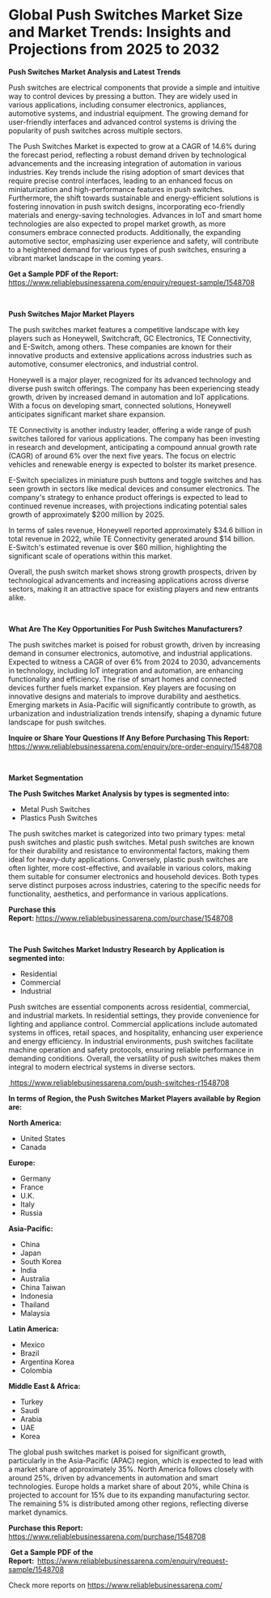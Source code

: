 <p><h1>Global Push Switches Market Size and Market Trends: Insights and Projections from 2025 to 2032</h1></p><p><strong>Push Switches Market Analysis and Latest Trends</strong></p>
<p><p>Push switches are electrical components that provide a simple and intuitive way to control devices by pressing a button. They are widely used in various applications, including consumer electronics, appliances, automotive systems, and industrial equipment. The growing demand for user-friendly interfaces and advanced control systems is driving the popularity of push switches across multiple sectors.</p><p>The Push Switches Market is expected to grow at a CAGR of 14.6% during the forecast period, reflecting a robust demand driven by technological advancements and the increasing integration of automation in various industries. Key trends include the rising adoption of smart devices that require precise control interfaces, leading to an enhanced focus on miniaturization and high-performance features in push switches. Furthermore, the shift towards sustainable and energy-efficient solutions is fostering innovation in push switch designs, incorporating eco-friendly materials and energy-saving technologies. Advances in IoT and smart home technologies are also expected to propel market growth, as more consumers embrace connected products. Additionally, the expanding automotive sector, emphasizing user experience and safety, will contribute to a heightened demand for various types of push switches, ensuring a vibrant market landscape in the coming years.</p></p>
<p><strong>Get a Sample PDF of the Report:&nbsp;</strong> <a href="https://www.reliablebusinessarena.com/enquiry/request-sample/1548708?utm_campaign=2264&utm_medium=2&utm_source=Github&utm_content=ia&utm_term=11022025&utm_id=push-switches">https://www.reliablebusinessarena.com/enquiry/request-sample/1548708</a></p>
<p>&nbsp;</p>
<p><strong>Push Switches Major Market Players</strong></p>
<p><p>The push switches market features a competitive landscape with key players such as Honeywell, Switchcraft, GC Electronics, TE Connectivity, and E-Switch, among others. These companies are known for their innovative products and extensive applications across industries such as automotive, consumer electronics, and industrial control.</p><p>Honeywell is a major player, recognized for its advanced technology and diverse push switch offerings. The company has been experiencing steady growth, driven by increased demand in automation and IoT applications. With a focus on developing smart, connected solutions, Honeywell anticipates significant market share expansion.</p><p>TE Connectivity is another industry leader, offering a wide range of push switches tailored for various applications. The company has been investing in research and development, anticipating a compound annual growth rate (CAGR) of around 6% over the next five years. The focus on electric vehicles and renewable energy is expected to bolster its market presence.</p><p>E-Switch specializes in miniature push buttons and toggle switches and has seen growth in sectors like medical devices and consumer electronics. The company's strategy to enhance product offerings is expected to lead to continued revenue increases, with projections indicating potential sales growth of approximately $200 million by 2025.</p><p>In terms of sales revenue, Honeywell reported approximately $34.6 billion in total revenue in 2022, while TE Connectivity generated around $14 billion. E-Switch's estimated revenue is over $60 million, highlighting the significant scale of operations within this market.</p><p>Overall, the push switch market shows strong growth prospects, driven by technological advancements and increasing applications across diverse sectors, making it an attractive space for existing players and new entrants alike.</p></p>
<p>&nbsp;</p>
<p><strong>What Are The Key Opportunities For Push Switches Manufacturers?</strong></p>
<p><p>The push switches market is poised for robust growth, driven by increasing demand in consumer electronics, automotive, and industrial applications. Expected to witness a CAGR of over 6% from 2024 to 2030, advancements in technology, including IoT integration and automation, are enhancing functionality and efficiency. The rise of smart homes and connected devices further fuels market expansion. Key players are focusing on innovative designs and materials to improve durability and aesthetics. Emerging markets in Asia-Pacific will significantly contribute to growth, as urbanization and industrialization trends intensify, shaping a dynamic future landscape for push switches.</p></p>
<p><strong>Inquire or Share Your Questions If Any Before Purchasing This Report:</strong> <a href="https://www.reliablebusinessarena.com/enquiry/pre-order-enquiry/1548708?utm_campaign=2264&utm_medium=2&utm_source=Github&utm_content=ia&utm_term=11022025&utm_id=push-switches">https://www.reliablebusinessarena.com/enquiry/pre-order-enquiry/1548708</a></p>
<p>&nbsp;</p>
<p><strong>Market Segmentation</strong></p>
<p><strong>The Push Switches Market Analysis by types is segmented into:</strong></p>
<p><ul><li>Metal Push Switches</li><li>Plastics Push Switches</li></ul></p>
<p><p>The push switches market is categorized into two primary types: metal push switches and plastic push switches. Metal push switches are known for their durability and resistance to environmental factors, making them ideal for heavy-duty applications. Conversely, plastic push switches are often lighter, more cost-effective, and available in various colors, making them suitable for consumer electronics and household devices. Both types serve distinct purposes across industries, catering to the specific needs for functionality, aesthetics, and performance in various applications.</p></p>
<p><strong>Purchase this Report:&nbsp;</strong><a href="https://www.reliablebusinessarena.com/purchase/1548708?utm_campaign=2264&utm_medium=2&utm_source=Github&utm_content=ia&utm_term=11022025&utm_id=push-switches">https://www.reliablebusinessarena.com/purchase/1548708</a></p>
<p>&nbsp;</p>
<p><strong>The Push Switches Market Industry Research by Application is segmented into:</strong></p>
<p><ul><li>Residential</li><li>Commercial</li><li>Industrial</li></ul></p>
<p><p>Push switches are essential components across residential, commercial, and industrial markets. In residential settings, they provide convenience for lighting and appliance control. Commercial applications include automated systems in offices, retail spaces, and hospitality, enhancing user experience and energy efficiency. In industrial environments, push switches facilitate machine operation and safety protocols, ensuring reliable performance in demanding conditions. Overall, the versatility of push switches makes them integral to modern electrical systems in diverse sectors.</p></p>
<p><a href="https://www.reliablebusinessarena.com/push-switches-r1548708?utm_campaign=2264&utm_medium=2&utm_source=Github&utm_content=ia&utm_term=11022025&utm_id=push-switches">&nbsp;https://www.reliablebusinessarena.com/push-switches-r1548708</a></p>
<p><strong>In terms of Region, the Push Switches Market Players available by Region are:</strong></p>
<p>
    <p> <strong> North America: </strong>
        <ul>
            <li>United States</li>
            <li>Canada</li>
        </ul>
        </p> 
    <p> <strong> Europe: </strong>
        <ul>
            <li>Germany</li>
            <li>France</li>
            <li>U.K.</li>
            <li>Italy</li>
            <li>Russia</li>
        </ul>
        </p> 
    <p> <strong> Asia-Pacific: </strong>
        <ul>
            <li>China</li>
            <li>Japan</li>
            <li>South Korea</li>
            <li>India</li>
            <li>Australia</li>
            <li>China Taiwan</li>
            <li>Indonesia</li>
            <li>Thailand</li>
            <li>Malaysia</li>
        </ul>
        </p> 
    <p> <strong> Latin America: </strong>
        <ul>
            <li>Mexico</li>
            <li>Brazil</li>
            <li>Argentina Korea</li>
            <li>Colombia</li>
        </ul>
        </p> 
    <p> <strong> Middle East & Africa: </strong>
        <ul>
            <li>Turkey</li>
            <li>Saudi</li>
            <li>Arabia</li>
            <li>UAE</li>
            <li>Korea</li>
        </ul>
    </p>
    </p>
<p><p>The global push switches market is poised for significant growth, particularly in the Asia-Pacific (APAC) region, which is expected to lead with a market share of approximately 35%. North America follows closely with around 25%, driven by advancements in automation and smart technologies. Europe holds a market share of about 20%, while China is projected to account for 15% due to its expanding manufacturing sector. The remaining 5% is distributed among other regions, reflecting diverse market dynamics.</p></p>
<p><strong>Purchase this Report: </strong><a href="https://www.reliablebusinessarena.com/purchase/1548708?utm_campaign=2264&utm_medium=2&utm_source=Github&utm_content=ia&utm_term=11022025&utm_id=push-switches">https://www.reliablebusinessarena.com/purchase/1548708</a></p>
<p>&nbsp;<strong>Get a Sample PDF of the Report:&nbsp;&nbsp;</strong><a href="https://www.reliablebusinessarena.com/enquiry/request-sample/1548708?utm_campaign=2264&utm_medium=2&utm_source=Github&utm_content=ia&utm_term=11022025&utm_id=push-switches">https://www.reliablebusinessarena.com/enquiry/request-sample/1548708</a></p>
<p><strong></strong></p>
<p>Check more reports on <a href="https://www.reliablebusinessarena.com/?utm_campaign=2264&utm_medium=2&utm_source=Github&utm_content=ia&utm_term=11022025&utm_id=push-switches">https://www.reliablebusinessarena.com/</a></p>